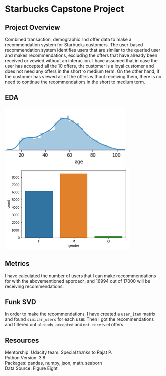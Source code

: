 # Starbucks Capstone Project

## Project Overview

Combined transaction, demographic and offer data to make a recommendation system for Starbucks customers. The user-based recommendation system identifies users that are similar to the queried user and makes recommendations, excluding the offers that have already been received or vewied without an interuction. I have assumed that in case the user has accepted all the 10 offers, the customer is a loyal customer and does not need any offers in the short to medium term. On the other hand, if the customer has viewed all of the offers without receiving them, there is no need to continue the recommendations in the short to medium term.

## EDA

![](https://github.com/tmargary/Starbucks_Capstone/blob/main/graphs/age.png)
![](https://github.com/tmargary/Starbucks_Capstone/blob/main/graphs/offer_type.png)

## Metrics

I have calculated the number of users that I can make reccommendations for with the abovementioned approach, and 16994 out of 17000 will be receiving recommendations.

## Funk SVD

In order to make the recommendations, I have created a `user_item` matrix and found `similar_users` for each user. Then I got the recommendations and filtered out `already accepted` and  `not received` offers.

## Resources
Mentorship: Udacity team. Special thanks to Rajat P.</br>
Python Version: 3.8</br>
Packages: pandas, numpy, json, math, seaborn </br>
Data Source: Figure Eight</br>
